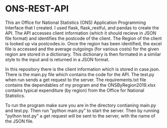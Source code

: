 # ONS-REST-API
This an Office for National Statistics (ONS) Application Programming Interface that I created.
I used flask, flask_restful, and pandas to create the API. The API accesses client information 
(which it should recieve in JSON file format) and identifies the postcode of the client. The Region
of the client is looked up via postcodes.io. Once the region has been identified, the excel 
file is accessed and the average outgoings (for various costs) for the given region are stored in a dictionary. This dictionary
is then formated in a similar style to the input and is returned in a JSON format. 

In this repository there is the client information which is stored in case.json. There is the main.py 
file which contains the code for the API. The test.py when run sends a get request to the server. The
requirements.txt file contains the dependables of my program and the ONSByRegion2019.xlsx contains 
typical expenditure (by region) from the Office for National Statistics. 

To run the program make sure you are in the directory contianing main.py and test.py. Then run 
"python main.py" to start the server. Then by running "python test.py" a get request will be 
sent to the server, with the name of the JSON file.
